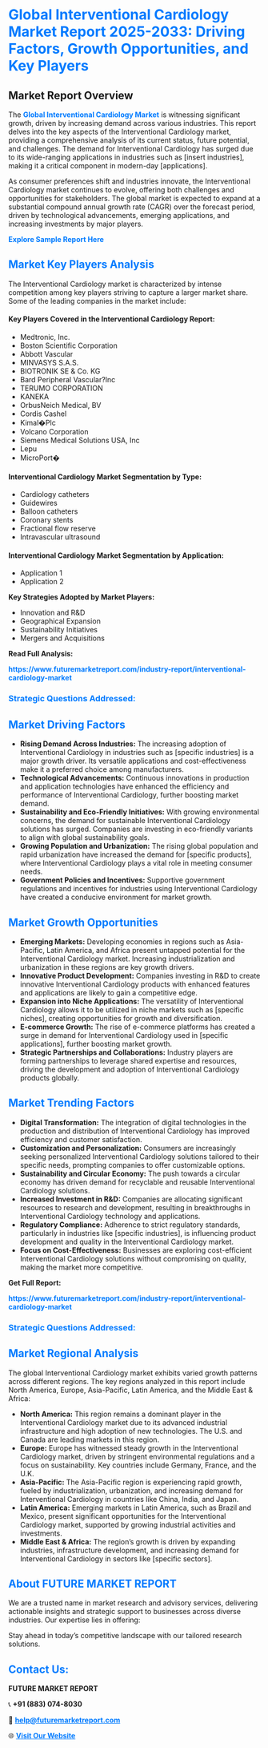 <h1 style="color: #007BFF;">Global Interventional Cardiology Market Report 2025-2033: Driving Factors, Growth Opportunities, and Key Players</h1>

<section id="overview">
<h2>Market Report Overview</h2>
<p>The <a href="https://www.futuremarketreport.com/industry-report/interventional-cardiology-market" style="color: #007BFF; text-decoration: none;"><strong>Global Interventional Cardiology Market</strong></a> is witnessing significant growth, driven by increasing demand across various industries. This report delves into the key aspects of the Interventional Cardiology market, providing a comprehensive analysis of its current status, future potential, and challenges. The demand for Interventional Cardiology has surged due to its wide-ranging applications in industries such as [insert industries], making it a critical component in modern-day [applications].</p>
<p>As consumer preferences shift and industries innovate, the Interventional Cardiology market continues to evolve, offering both challenges and opportunities for stakeholders. The global market is expected to expand at a substantial compound annual growth rate (CAGR) over the forecast period, driven by technological advancements, emerging applications, and increasing investments by major players.</p>
</section>

<section id="overview">
<p><a href="https://www.futuremarketreport.com/request-sample/reportId=104247" style="color: #007BFF; text-decoration: none;"><strong>Explore Sample Report Here</strong></a></p>
</section>

<section id="key-players">
<h2 style="color: #007BFF;">Market Key Players Analysis</h2>
<p>The Interventional Cardiology market is characterized by intense competition among key players striving to capture a larger market share. Some of the leading companies in the market include:</p>
<h4>Key Players Covered in the Interventional Cardiology Report:</h4>
<ul><li>Medtronic, Inc.</li><li>Boston Scientific Corporation</li><li>Abbott Vascular</li><li>MINVASYS S.A.S.</li><li>BIOTRONIK SE &amp; Co. KG</li><li>Bard Peripheral Vascular?Inc</li><li>TERUMO CORPORATION</li><li>KANEKA</li><li>OrbusNeich Medical, BV</li><li>Cordis Cashel</li><li>Kimal�Plc</li><li>Volcano Corporation</li><li>Siemens Medical Solutions USA, Inc</li><li>Lepu</li><li>MicroPort�</li></ul>
<h4>Interventional Cardiology Market Segmentation by Type:</h4>
<ul><li>Cardiology catheters</li><li>Guidewires</li><li>Balloon catheters</li><li>Coronary stents</li><li>Fractional flow reserve</li><li>Intravascular ultrasound</li></ul>

<h4>Interventional Cardiology Market Segmentation by Application:</h4>
<ul><li>Application 1</li><li>Application 2</li></ul>
<p><strong>Key Strategies Adopted by Market Players:</strong></p>
<ul>
<li>Innovation and R&D</li>
<li>Geographical Expansion</li>
<li>Sustainability Initiatives</li>
<li>Mergers and Acquisitions</li>
</ul>
</section>

<section>
<p><strong>Read Full Analysis: </strong></p><a href="https://www.futuremarketreport.com/industry-report/interventional-cardiology-market" style="color: #007BFF; text-decoration: none;"><strong>https://www.futuremarketreport.com/industry-report/interventional-cardiology-market</strong></a>
<h3 style="color: #007BFF;">Strategic Questions Addressed:</h3>
</section>

<section id="driving-factors">
<h2 style="color: #007BFF;">Market Driving Factors</h2>
<ul>
<li><strong>Rising Demand Across Industries:</strong> The increasing adoption of Interventional Cardiology in industries such as [specific industries] is a major growth driver. Its versatile applications and cost-effectiveness make it a preferred choice among manufacturers.</li>
<li><strong>Technological Advancements:</strong> Continuous innovations in production and application technologies have enhanced the efficiency and performance of Interventional Cardiology, further boosting market demand.</li>
<li><strong>Sustainability and Eco-Friendly Initiatives:</strong> With growing environmental concerns, the demand for sustainable Interventional Cardiology solutions has surged. Companies are investing in eco-friendly variants to align with global sustainability goals.</li>
<li><strong>Growing Population and Urbanization:</strong> The rising global population and rapid urbanization have increased the demand for [specific products], where Interventional Cardiology plays a vital role in meeting consumer needs.</li>
<li><strong>Government Policies and Incentives:</strong> Supportive government regulations and incentives for industries using Interventional Cardiology have created a conducive environment for market growth.</li>
</ul>
</section>

<section id="growth-opportunities">
<h2 style="color: #007BFF;">Market Growth Opportunities</h2>
<ul>
<li><strong>Emerging Markets:</strong> Developing economies in regions such as Asia-Pacific, Latin America, and Africa present untapped potential for the Interventional Cardiology market. Increasing industrialization and urbanization in these regions are key growth drivers.</li>
<li><strong>Innovative Product Development:</strong> Companies investing in R&D to create innovative Interventional Cardiology products with enhanced features and applications are likely to gain a competitive edge.</li>
<li><strong>Expansion into Niche Applications:</strong> The versatility of Interventional Cardiology allows it to be utilized in niche markets such as [specific niches], creating opportunities for growth and diversification.</li>
<li><strong>E-commerce Growth:</strong> The rise of e-commerce platforms has created a surge in demand for Interventional Cardiology used in [specific applications], further boosting market growth.</li>
<li><strong>Strategic Partnerships and Collaborations:</strong> Industry players are forming partnerships to leverage shared expertise and resources, driving the development and adoption of Interventional Cardiology products globally.</li>
</ul>
</section>

<section id="trending-factors">
<h2 style="color: #007BFF;">Market Trending Factors</h2>
<ul>
<li><strong>Digital Transformation:</strong> The integration of digital technologies in the production and distribution of Interventional Cardiology has improved efficiency and customer satisfaction.</li>
<li><strong>Customization and Personalization:</strong> Consumers are increasingly seeking personalized Interventional Cardiology solutions tailored to their specific needs, prompting companies to offer customizable options.</li>
<li><strong>Sustainability and Circular Economy:</strong> The push towards a circular economy has driven demand for recyclable and reusable Interventional Cardiology solutions.</li>
<li><strong>Increased Investment in R&D:</strong> Companies are allocating significant resources to research and development, resulting in breakthroughs in Interventional Cardiology technology and applications.</li>
<li><strong>Regulatory Compliance:</strong> Adherence to strict regulatory standards, particularly in industries like [specific industries], is influencing product development and quality in the Interventional Cardiology market.</li>
<li><strong>Focus on Cost-Effectiveness:</strong> Businesses are exploring cost-efficient Interventional Cardiology solutions without compromising on quality, making the market more competitive.</li>
</ul>
</section>

<section>
<p><strong>Get Full Report: </strong></p><a href="https://www.futuremarketreport.com/industry-report/interventional-cardiology-market" style="color: #007BFF; text-decoration: none;"><strong>https://www.futuremarketreport.com/industry-report/interventional-cardiology-market</strong></a>
<h3 style="color: #007BFF;">Strategic Questions Addressed:</h3>
</section>


<section id="regional-analysis">
<h2 style="color: #007BFF;">Market Regional Analysis</h2>
<p>The global Interventional Cardiology market exhibits varied growth patterns across different regions. The key regions analyzed in this report include North America, Europe, Asia-Pacific, Latin America, and the Middle East & Africa:</p>
<ul>
<li><strong>North America:</strong> This region remains a dominant player in the Interventional Cardiology market due to its advanced industrial infrastructure and high adoption of new technologies. The U.S. and Canada are leading markets in this region.</li>
<li><strong>Europe:</strong> Europe has witnessed steady growth in the Interventional Cardiology market, driven by stringent environmental regulations and a focus on sustainability. Key countries include Germany, France, and the U.K.</li>
<li><strong>Asia-Pacific:</strong> The Asia-Pacific region is experiencing rapid growth, fueled by industrialization, urbanization, and increasing demand for Interventional Cardiology in countries like China, India, and Japan.</li>
<li><strong>Latin America:</strong> Emerging markets in Latin America, such as Brazil and Mexico, present significant opportunities for the Interventional Cardiology market, supported by growing industrial activities and investments.</li>
<li><strong>Middle East & Africa:</strong> The region’s growth is driven by expanding industries, infrastructure development, and increasing demand for Interventional Cardiology in sectors like [specific sectors].</li>
</ul>
</section>

<footer>
<h2 style="color: #007BFF;">About FUTURE MARKET REPORT</h2>
<p>We are a trusted name in market research and advisory services, delivering actionable insights and strategic support to businesses across diverse industries. Our expertise lies in offering:</p>

<p>Stay ahead in today’s competitive landscape with our tailored research solutions.</p>

<h2 style="color: #007BFF;">Contact Us:</h2>
<p><strong>FUTURE MARKET REPORT</strong></p>
<p>📞 <strong>+91 (883) 074-8030</strong></p>
<p>📧 <strong><a href="mailto:help@futuremarketreport.com" style="color: #007BFF;">help@futuremarketreport.com</a></strong></p>
<p>🌐 <strong><a href="https://www.futuremarketreport.com/" style="color: #007BFF;">Visit Our Website</a></strong></p>
</footer>